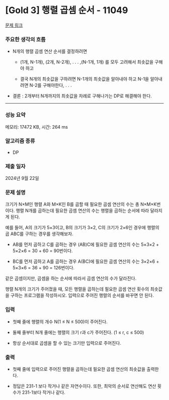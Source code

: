 # [Gold 3] 행렬 곱셈 순서 - 11049

[문제 링크](https://www.acmicpc.net/problem/11049) 

### 주요한 생각의 흐름

- N개의 행렬 곱셈 연산 순서를 결정하려면

	- (1개, N-1개), (2개, N-2개), . . . ,(N-1개, 1개) 를 모두 고려해서 최솟값을 구해야 하고 

	- 결국 N개의 최솟값을 구하려면 N-1개의 최솟값을 알아내야 하고 N-1을 알아내려면 N-2를 구해야한다, . . .

- 결론 :  2개부터 N개까지의 최솟값을 차례로 구해나가는 DP로 해결해야 한다.

---

### 성능 요약

메모리: 17472 KB, 시간: 264 ms

### 알고리즘 종류

- DP

### 제출 일자

2024년 9월 22일

### 문제 설명

크기가 N×M인 행렬 A와 M×K인 B를 곱할 때 필요한 곱셈 연산의 수는 총 N×M×K번이다. 행렬 N개를 곱하는데 필요한 곱셈 연산의 수는 행렬을 곱하는 순서에 따라 달라지게 된다.

예를 들어, A의 크기가 5×3이고, B의 크기가 3×2, C의 크기가 2×6인 경우에 행렬의 곱 ABC를 구하는 경우를 생각해보자.

- AB를 먼저 곱하고 C를 곱하는 경우 (AB)C에 필요한 곱셈 연산의 수는 5×3×2 + 5×2×6 = 30 + 60 = 90번이다.

- BC를 먼저 곱하고 A를 곱하는 경우 A(BC)에 필요한 곱셈 연산의 수는 3×2×6 + 5×3×6 = 36 + 90 = 126번이다.

같은 곱셈이지만, 곱셈을 하는 순서에 따라서 곱셈 연산의 수가 달라진다.

행렬 N개의 크기가 주어졌을 때, 모든 행렬을 곱하는데 필요한 곱셈 연산 횟수의 최솟값을 구하는 프로그램을 작성하시오. 입력으로 주어진 행렬의 순서를 바꾸면 안 된다.

### 입력 

- 첫째 줄에 행렬의 개수 N(1 ≤ N ≤ 500)이 주어진다.

- 둘째 줄부터 N개 줄에는 행렬의 크기 r과 c가 주어진다. (1 ≤ r, c ≤ 500)

- 항상 순서대로 곱셈을 할 수 있는 크기만 입력으로 주어진다.

### 출력 

- 첫째 줄에 입력으로 주어진 행렬을 곱하는데 필요한 곱셈 연산의 최솟값을 출력한다. 

- 정답은 231-1 보다 작거나 같은 자연수이다. 또한, 최악의 순서로 연산해도 연산 횟수가 231-1보다 작거나 같다.
